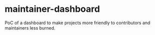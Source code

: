 # maintainer-dashboard
PoC of a dashboard to make projects more friendly to contributors and maintainers less burned.
